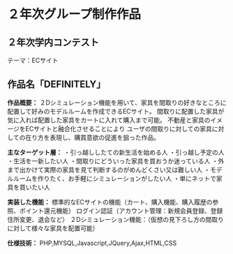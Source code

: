 # ２年次グループ制作作品

## ２年次学内コンテスト
テーマ：ECサイト

## 作品名「DEFINITELY」

**作品概要：**
２Dシミュレーション機能を用いて、家具を間取りの好きなところに配置して好みのモデルルームを作成できるECサイト。
間取りに配置した家具が気に入れば配置した家具をカートに入れて購入まで可能。
不動産と家具のイメージをECサイトと融合化させることにより
ユーザの間取りに対しての家具に対しての在り方を表現し、購買意欲の促進を狙った作品。

**主なターゲット層：**
・引っ越ししたての新生活を始める人
・引っ越し予定の人
・生活を一新したい人
・間取りにどういった家具を買おうか迷っている人
・外まで出かけて実際の家具を見て判断するのがめんどくさい又は難しい人
・モデルルームを作りたく、お手軽にシミュレーションがしたい人
・単にネットで家具を買いたい人

**実装した機能：**
標準的なECサイトの機能（カート、購入機能、購入履歴の参照、ポイント還元機能）
ログイン認証（アカウント管理：新規会員登録、登録住所変更、退会など）
２Dシミュレーション機能：（仮想の見下ろし方の間取りに対して様々な家具を配置可能）

**仕様技術：**
PHP,MYSQL,Javascript,JQuery,Ajax,HTML,CSS
